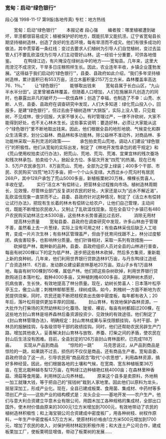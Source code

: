 ### 宽甸：启动“绿色银行”
段心强
1998-11-17
第9版(各地传真)
专栏：地方热线

　　宽甸：启动“绿色银行”
　　本报记者  段心强
　　编者按：哪里植被遭到破坏，旱涝都很容易成灾；植被保护好的地方，既能抗旱又能抗涝。辽宁省宽甸县长期坚持植树造林，创造了良好的生态环境，每有旱涝而不成灾。他们有很多成功的做法，其中贯穿着一条红线：变过去要求人们植树为引导人们自觉植树，变过去监管人们不要乱砍滥伐为引导人们主动管好山林。这一经验十分重要，可供各地借鉴。
　　在鸭绿江边，有片掩没在绿树丛中的地方——宽甸县。几年来，这里大雨滂沱不成涝灾，干旱多日庄稼照样生长。因此，农业连年丰收，乡镇企业蓬勃发展。“这得益于我们启动的‘绿色银行’”，县委、县政府如此介绍，“我们多年坚持植树造林，累计面积已有553万亩，活立木蓄积量2157万立方米，森林覆盖率高达76．1％。”
　　让“绿色银行”
　　能够取出钱来
　　宽甸县属于长白山区，“九山半水半分田”。这里曾被森林覆盖，但随着人口增加，人们在施展非凡创造力的同时，也暴露出非凡的破坏力——砍伐森林；创造了幸福，也制造了不幸：山秃、水断、人穷。县委、县政府在调查研究中发现，人们大多知道：绿化荒山投入小，回报多，是建“绿色银行”，但过去由于植树造林“大锅饭”，实际上没人管，只见栽树，不见成林，很少回报，大家不够关心。有时管理过严，一律不许砍树，大家不能得到好处，也不关心林木生长。这些事实说明：要造好林，必须让大家能从这个“绿色银行”里不断地取出钱来。因此，他们根据全县的地形地貌、气候变化和群众生活需求，划分公益林、商品林和多功能林。除公益林不准动外，对商品林、多功能林采取一系列灵活的政策——
　　承包拍卖荒山荒地，调动人们建设“绿色银行”的积极性。他们从宽甸的实际出发，制定了《林地开发性承包的若干规定》和《荒山使用权拍卖试行办法》，把荒山、荒地、荒沟、荒滩、宜果宜林的残次蚕场和残次林承包、拍卖给个人，掀起全方位、多层次开发“四荒”的热潮。现在已有3．5万户农民承包31．8万亩荒山、荒地，全部为之穿上绿装；400多个干部、市民、农民购买“四荒”地3万多亩，把一个个山头变绿。大西岔乡小荒沟村有居民268户，其中128户承包了荒山5000多亩，新植板栗树20万株，棵棵长势喜人，丰收在望。
　　实行“活立木”有偿转让，把营林全过程推向市场。植树造林周期长，见效慢，尽管林业部门反复讲对农民的好处，大家还是以为“远水不解近渴”，乱砍滥伐现象一直禁而不止。县委、县政府针对这种情况，制定了《活立木有偿转让试行办法》，把现有生长着的林木有偿转让给农户，让他们自己管理，主动间伐，既能不断增加农民收入，又制止了乱砍滥伐现象。现在全县12个乡镇已有480户农民购买幼林活立木5300亩，这些林木长势普遍比过去好。
　　消除无用材
　　提高林分质量
　　宽甸县委、县政府在调查研究中发现，许多山林由于管理不善，虽然看上去一片葱绿，实际上没有可用之材；有些森林采伐后缺乏人工培育，变成一片片次生林；有些林区管理虽严，但由于抚育间伐跟不上，林分过度郁闭，病虫害较多，也影响林分质量。他们针锋相对，采取一系列有效措施——
　　砍掉低产林，栽种新的品种。县委、县政府组织人员对全县的山林进行普查，每亩有树200棵以下的定为低产林，逐步把这些林木砍掉，然后多方集资，重新栽上新的良种树。几年来，他们利用世界银行贷款造林91万亩，与丹东鸭绿江造纸厂合资造林11．6万亩，发动群众建设薪炭林基地20万亩。双山子乡有1万亩林地，每亩有树100棵到150棵，属低产林。他们把这些杂树砍掉，利用世界银行贷款购进日本落叶松，栽种4000多亩，又种植刺槐4000多亩，这两种树木质好，抗病虫害，生长快，有效地提高了林分质量。现在，幼树长势喜人：日本落叶松亭亭玉立，傲立山崖；刺槐林郁郁葱葱，绿树成荫。如今，刺槐树一方面不断地为农民提供烧柴，同时，农民还能不断把枝杈卖出去做中密度板，每年都有收入；20年后，落叶松将提供更加丰厚的回报。
　　封山育林，有效地保护森林资源。一大批作为打柴场的天然幼林和沙化蚕场、陡坡、裸岩，每亩有树都超过200棵，在这些地方封山育林是培养森林后备资源投资少、见效快的有效途径。他们制定了《封山育林管理办法》，明确规定：封山育林成果与采伐限额挂钩，与村干部、护林员的报酬挂钩，与各级领导干部的政绩挂钩。同时，他们还帮助农民另辟生产门路，增加其他收入，妥善解决封山育林与放牧、养蚕、打柴之间的矛盾，使农民在封山后生活没有困难。目前，全县划定的126万亩封山育林面积，已完成118万亩。
　　实现从产品到商品
　　“惊险的一跳”
　　马克思说过，从产品到商品是惊险的一跳，如果跳不过去，损伤的不仅仅是商品，还有商品生产者。宽甸县委、县政府领会了这一点，引导农民用“商品观念”取代“小农思想”，利用森林资源，搞好多种经营。因此，他们根据各地的土壤和气候，在宽南、宽东种植板栗36万亩，在宽北栽种越冬梨12万亩，在鸭绿江边种植艳红桃4000亩；在森林里种香菇、滑菇等食用菌，利用林区山沟养林蛙。
　　原来这个县多是卖原料，外地稍一加工就赚大钱，等于把自己的“摇钱树”栽到人家地里。因此他们以原料为龙头，层层深加工，形成产业化。现在，全县已建成板栗、食用菌、集成材、中药材等多项创汇产业——这些产业的结构模式是：龙头企业——基地开发——农户生产。他们与意大利合资建立华意木业有限公司，用圆木加工各种规格的集成材，全部出口国外，使木材价值由原来的3000元1立方米增加到7000元，有效地带动了农民的植树造林积极性；和上海宝钢公司合资建成中密度板厂，用各种树枝、树杈作原料，一年生产中密度板4.5万立方米，使原材料价格由1立方米500元增加到1700元，增加了农民的收入，对保护用材林起到积极作用；和大连土产公司合作，建成板栗加工厂，使板栗明显增值，带动了板栗树的发展……
